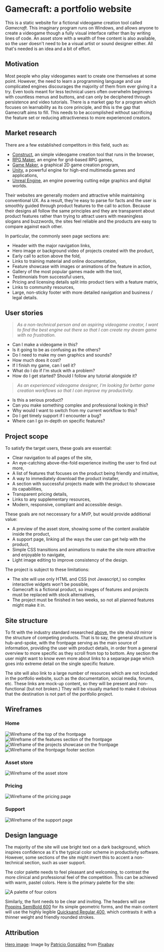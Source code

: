 # Gamecraft: a portfolio website

This is a static website for a fictional videogame creation tool called *Gamecraft*. This imaginary program runs on Windows, and allows anyone to create a videogame though a fully visual interface rather than by writing lines of code. An asset store with a wealth of free content is also available, so the user doesn't need to be a visual artist or sound designer either. All that's needed is an idea and a bit of effort.

## Motivation

Most people who play videogames want to create one themselves at some point. However, the need to learn a programming language and use complicated engines discourages the majority of them from ever giving it a try. Even tools meant for less technical users often overwhelm beginners with countless menus and buttons, and can only be deciphered through persistence and video tutorials. There is a market gap for a program which focuses on learnability as its core principle, and this is the gap that Gamecraft aims to fill. This needs to be accomplished without sacrificing the feature set or reducing attractiveness to more experienced creators.

## Market research

There are a few established competitors in this field, such as:

 - [Construct](https://www.construct.net/en), an simple videogame creation tool that runs in the browser,
 - [RPG Maker](https://www.rpgmakerweb.com), an engine for grid-based RPG games,
 - [Game Maker](https://gamemaker.io/en), a graphical 2D game creation program,
 - [Unity](https://unity.com/solutions/game), a powerful engine for high-end multimedia games and applications,
 - [Unreal Engine](https://www.unrealengine.com/en-US), an engine powering cutting edge graphics and digital worlds.

Their websites are generally modern and attractive while maintaining conventional UX. As a result, they're easy to parse for facts and the user is smoothly guided through product features to the call to action. Because their designs all follow the same principles and they are transparent about product features rather than trying to attract users with meaningless slogans and buzzwords, the sites feel reliable and the products are easy to compare against each other.

In particular, the commonly seen page sections are:

 - Header with the major navigation links,
 - Hero image or background video of projects created with the product,
 - Early call to action above the fold,
 - Links to training material and online documentation,
 - Feature showcase with images or animations of the feature in action,
 - Gallery of the most popular games made with the tool,
 - Testimonials from successful users,
 - Pricing and licensing details split into product tiers with a feature matrix,
 - Links to community resources,
 - Large, non-sticky footer with more detailed navigation and business / legal details.

## User stories

> *As a non-technical person and an aspiring videogame creator, I want to find the best engine out there so that I can create my dream game with no frustration.*

 - Can I make a videogame in this?
 - Is it going to be as confusing as the others?
 - Do I need to make my own graphics and sounds?
 - How much does it cost?
 - If I finish my game, can I sell it?
 - What do I do if I'm stuck with a problem?
 - How do I get started? Should I follow any tutorial alongside it?

> *As an experienced videogame designer, I'm looking for better game creation workflows so that I can improve my productivity.*

 - Is this a serious product?
 - Can you make something complex and professional looking in this?
 - Why would I want to switch from my current workflow to this?
 - Do I get timely support if I encounter a bug?
 - Where can I go in-depth on specific features?

## Project scope

To satisfy the target users, these goals are essential:

 - Clear navigation to all pages of the site,
 - An eye-catching above-the-fold experience inviting the user to find out more,
 - A list of features that focuses on the product being friendly and intuitive,
 - A way to immediately download the product installer,
 - A section with successful projects made with the product to showcase its capabilities,
 - Transparent pricing details,
 - Links to any supplementary resources,
 - Modern, responsive, compliant and accessible design.

These goals are not neccessary for a MVP, but would provide additional value:

 - A preview of the asset store, showing some of the content available inside the product,
 - A support page, linking all the ways the user can get help with the product,
 - Simple CSS transitions and animations to make the site more attractive and enjoyable to navigate,
 - Light image editing to improve consistency of the design.

The project is subject to these limitations:

 - The site will use only HTML and CSS (not Javascript,) so complex interactive widgets won't be possible,
 - Gamecraft is a fictional product, so images of features and projects must be replaced with stock alternatives,
 - The project must be finished in two weeks, so not all planned features might make it in.

## Site structure

To fit with the industry standard researched [above](#market-research), the site should mirror the structure of competing products. That is to say, the general structure is hub-and-spoke, with the frontpage serving as the main source of information, providing the user with product details, in order from a general overview to more specific as they scroll from top to bottom. Any section the user might want to know even more about links to a separage page which goes into extreme detail on the single specific feature.

The site will also link to a large number of resources which are not included in the portfolio website, such as the documentation, social media, forums, etc. These links are mock-up content, so they will be present and non-functional (but not broken.) They will be visually marked to make it obvious that the destination is not part of the portfolio project.

## Wireframes

### Home

![Wireframe of the top of the frontpage](doc/home-landing.png)
![Wireframe of the features section of the frontpage](doc/home-features.png)
![Wireframe of the projects showcase on the frontpage](doc/home-projects.png)
![Wireframe of the frontpage footer section](doc/home-footer.png)

### Asset store

![Wireframe of the asset store](doc/asset-store.png)

### Pricing

![Wireframe of the pricing page](doc/pricing.png)

### Support

![Wireframe of the support page](doc/support.png)

## Design language

The majority of the site will use bright text on a dark background, which inspires confidence as it's the typical color scheme in productivity software. However, some sections of the site might invert this to accent a non-technical section, such as user support.

The color palette needs to feel pleasant and welcoming, to contrast the more clinical and professional feel of the competition. This can be achieved with warm, pastel colors. Here is the primary palette for the site:

![A palette of four colors](doc/palette.png)

Similarly, the font needs to be clear and inviting. The headers will use [Poppins SemiBold 600](https://fonts.google.com/specimen/Poppins) for its simple geometric forms, and the main content will use the highly legible [Quicksand Regular 400](https://fonts.google.com/specimen/Quicksand), which contrasts it with a thinner weight and friendly rounded strokes.

## Attribution

[Hero image](assets/images/hero.jpg): Image by [Patricio González]("https://pixabay.com/users/patolenin-991181/?utm_source=link-attribution&amp;utm_medium=referral&amp;utm_campaign=image&amp;utm_content=6741424") from [Pixabay]("https://pixabay.com//?utm_source=link-attribution&amp;utm_medium=referral&amp;utm_campaign=image&amp;utm_content=6741424")